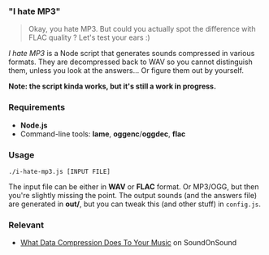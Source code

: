 ### "I hate MP3"

> Okay, you hate MP3. But could you actually spot the difference with FLAC quality ? Let's test your ears :)

*I hate MP3* is a Node script that generates sounds compressed in various formats. They are decompressed back to WAV so you cannot distinguish them, unless you look at the answers... Or figure them out by yourself.

**Note: the script kinda works, but it's still a work in progress.**

### Requirements

* **Node.js**
* Command-line tools: **lame**, **oggenc**/**oggdec**, **flac**

### Usage

```
./i-hate-mp3.js [INPUT FILE]
```

The input file can be either in **WAV** or **FLAC** format. Or MP3/OGG, but then you're slightly missing the point. The output sounds (and the answers file) are generated in **out/**, but you can tweak this (and other stuff) in `config.js`.

### Relevant

* [What Data Compression Does To Your Music](http://www.soundonsound.com/sos/apr12/articles/lost-in-translation.htm) on SoundOnSound
